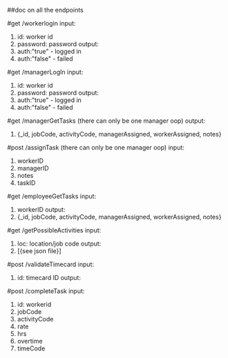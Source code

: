 ##doc on all the endpoints 

#get /workerlogin
input:
1. id: worker id
2. password: password
output:
1. auth:"true" - logged in
2. auth:"false" - failed

#get /managerLogIn
input:
1. id: worker id
2. password: password
output:
1. auth:"true" - logged in
2. auth:"false" - failed

#get /managerGetTasks (there can only be one manager oop)
output:
1. {_id, jobCode, activityCode, managerAssigned, workerAssigned, notes}

#post /assignTask (there can only be one manager oop)
input:
1. workerID
2. managerID
3. notes
4. taskID

#get /employeeGetTasks
input:
1. workerID
output:
1. {_id, jobCode, activityCode, managerAssigned, workerAssigned, notes}

#get /getPossibleActivities
input:
1. loc: location/job code
output:
1. [{see json file}]

#post /validateTimecard
input:
1. id: timecard ID
output:

#post /completeTask
input:
1. id: workerid
2. jobCode
3. activityCode
4. rate
5. hrs
6. overtime
7. timeCode



 